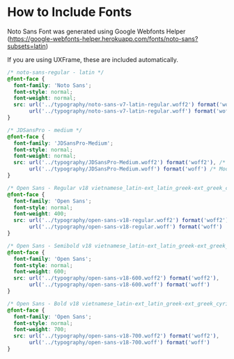 How to Include Fonts
======
Noto Sans Font was generated using Google Webfonts Helper (https://google-webfonts-helper.herokuapp.com/fonts/noto-sans?subsets=latin)

If you are using UXFrame, these are included automatically.

```css
/* noto-sans-regular - latin */
@font-face {
  font-family: 'Noto Sans';
  font-style: normal;
  font-weight: normal;
  src: url('../typography/noto-sans-v7-latin-regular.woff2') format('woff2'), /* Super Modern Browsers */
       url('../typography/noto-sans-v7-latin-regular.woff') format('woff') /* Modern Browsers */
}
```

```css
/* JDSansPro - medium */
@font-face {
  font-family: 'JDSansPro-Medium';
  font-style: normal;
  font-weight: normal;
  src: url('../typography/JDSansPro-Medium.woff2') format('woff2'), /* Super Modern Browsers */
       url('../typography/JDSansPro-Medium.woff') format('woff') /* Modern Browsers */
}
```

```css
/* Open Sans - Regular v18 vietnamese_latin-ext_latin_greek-ext_greek_cyrillic-ext_cyrillic */
@font-face {
  font-family: 'Open Sans';
  font-style: normal;
  font-weight: 400;
  src: url('../typography/open-sans-v18-regular.woff2') format('woff2'),
       url('../typography/open-sans-v18-regular.woff') format('woff')
}
```

```css
/* Open Sans - Semibold v18 vietnamese_latin-ext_latin_greek-ext_greek_cyrillic-ext_cyrillic */
@font-face {
  font-family: 'Open Sans';
  font-style: normal;
  font-weight: 600;
  src: url('../typography/open-sans-v18-600.woff2') format('woff2'),
       url('../typography/open-sans-v18-600.woff') format('woff')
}
```

```css
/* Open Sans - Bold v18 vietnamese_latin-ext_latin_greek-ext_greek_cyrillic-ext_cyrillic */
@font-face {
  font-family: 'Open Sans';
  font-style: normal;
  font-weight: 700;
  src: url('../typography/open-sans-v18-700.woff2') format('woff2'),
       url('../typography/open-sans-v18-700.woff') format('woff')
}
```
